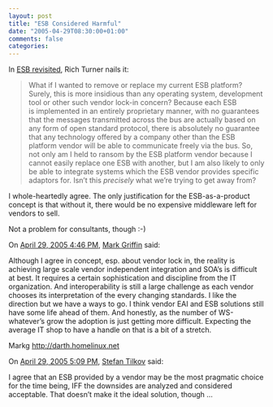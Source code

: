 ```yaml
---
layout: post
title: "ESB Considered Harmful"
date: "2005-04-29T08:30:00+01:00"
comments: false
categories: 
---
```


<p>In <a href="http://blogs.msdn.com/richardt/archive/2005/04/28/413159.aspx">ESB revisited</a>, Rich Turner nails it:</p>

<blockquote>
<p>What if I wanted to remove or replace my current ESB platform? Surely, this is more insidious than any operating system, development tool or other such vendor lock-in concern? Because each ESB is&#160;implemented in an entirely proprietary manner, with no guarantees that the messages transmitted across the bus are actually based on any form of open standard protocol, there is absolutely no guarantee that any technology offered by a company other than the ESB platform vendor will be able to communicate freely via the bus. So, not only am I held to ransom by the ESB platform vendor because I cannot easily replace one ESB with another, but I am also likely to only be able to integrate systems which the ESB vendor provides specific adaptors for.
Isn&#8217;t this <em>precisely</em> what we&#8217;re trying to get away from?</p>
</blockquote>

<p>I whole-heartedly agree. The only justification for the ESB-as-a-product concept is that without it, there would be no expensive middleware left for vendors to sell.</p>

<p>Not a problem for consultants, though :-)</p>

<section class="comments">

<div class="comment" id="comment-521">
On <a href="#comment-521" title="Permalink to this comment">April 29, 2005  4:46 PM</a>, <a href="http://darth.homelinux.net" title="http://darth.homelinux.net" rel="nofollow">Mark Griffin</a>
said:
<p>Although I agree in concept, esp. about vendor lock in, the reality is achieving large scale vendor independent integration and SOA&#8217;s is difficult at best.  It requires a certain sophistication and discipline from the IT organization.  And interoperability is still a large challenge as each vendor chooses its interpretation of the every changing standards.  I like the direction but we have a ways to go.  I think vendor EAI and ESB solutions still have some life ahead of them.  And honestly, as the number of WS-whatever’s grow the adoption is just getting more difficult.  Expecting the average IT shop to have a handle on that is a bit of a stretch.</p>

<p>Markg
<a href="http://darth.homelinux.net" rel="nofollow" /><a href="http://darth.homelinux.net" rel="nofollow">http://darth.homelinux.net</a></p>


<div class="comment" id="comment-522">
On <a href="#comment-522" title="Permalink to this comment">April 29, 2005  5:09 PM</a>, <a href="/en/staff/st/">Stefan Tilkov</a>
said:
<p>I agree that an ESB provided by a vendor may be the most pragmatic choice for the time being, IFF the downsides are analyzed and considered acceptable. That doesn&#8217;t make it the ideal solution, though &#8230;</p>


</section>

